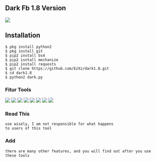 ## Dark Fb 1.8 Version
![](https://camo.githubusercontent.com/670b10f942e408b66ccbd22324ba892b603a53ac/68747470733a2f2f696d672e736869656c64732e696f2f62616467652f507974686f6e2d322e372d677265656e2e737667)

## Installation
```
$ pkg install python2
$ pkg install git
$ pip2 install bs4
$ pip2 isntall mechanize
$ pip2 install requests
$ git clone https://github.com/EzXz/dark1.8.git
$ cd dark1.8
$ python2 dark.py
```
### Fitur Tools
![](https://github.com/EzXz/img/blob/master/image/20191015_114103-picsay.jpg) ![](https://github.com/EzXz/img/blob/master/image/20191015_114103-picsaykzkskssk.jpg)
![](https://github.com/EzXz/img/blob/master/image/20191015_114604-picsay.jpg) ![](https://github.com/EzXz/img/blob/master/image/20191015_115023-picsay.jpg)
![](https://github.com/EzXz/img/blob/master/image/20191015_115159-picsay.jpg) ![](https://github.com/EzXz/img/blob/master/image/20191015_115240-picsay.jpg)
![](https://github.com/EzXz/img/blob/master/image/20191015_115259-picsay.jpg) ![](https://github.com/EzXz/img/blob/master/image/20191015_130152-picsay.jpg)

### Read This
```
use wisely, I am not responsible for what happens 
to users of this tool
```

### Add
```
there are many other features, and you will find out after you use these tools
```
